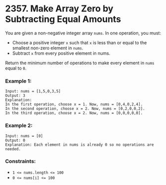 # 2357. Make Array Zero by Subtracting Equal Amounts

You are given a non-negative integer array `nums`. In one operation, you must:

- Choose a positive integer `x` such that `x` is less than or equal to the smallest non-zero element in `nums`.
- Subtract `x` from every positive element in nums.

Return the minimum number of operations to make every element in `nums` equal to `0`.

### Example 1:

```
Input: nums = [1,5,0,3,5]
Output: 3
Explanation:
In the first operation, choose x = 1. Now, nums = [0,4,0,2,4].
In the second operation, choose x = 2. Now, nums = [0,2,0,0,2].
In the third operation, choose x = 2. Now, nums = [0,0,0,0,0].
```

### Example 2:

```
Input: nums = [0]
Output: 0
Explanation: Each element in nums is already 0 so no operations are needed.
```

### Constraints:

- `1 <= nums.length <= 100`
- `0 <= nums[i] <= 100`
